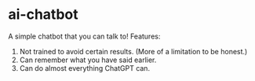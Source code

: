 # ai-chatbot
A simple chatbot that you can talk to!
Features:
1. Not trained to avoid certain results. (More of a limitation to be honest.)
2. Can remember what you have said earlier.
3. Can do almost everything ChatGPT can.
